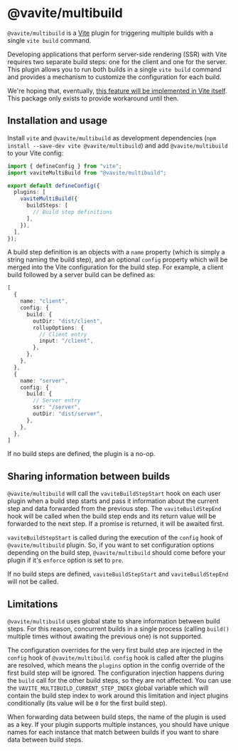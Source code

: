 # @vavite/multibuild

`@vavite/multibuild` is a [Vite](https://vitejs.dev) plugin for triggering multiple builds with a single `vite build` command.

Developing applications that perform server-side rendering (SSR) with Vite requires two separate build steps: one for the client and one for the server. This plugin allows you to run both builds in a single `vite build` command and provides a mechanism to customize the configuration for each build.

We're hoping that, eventually, [this feature will be implemented in Vite itself](https://github.com/vitejs/vite/issues/5936). This package only exists to provide  workaround until then.

## Installation and usage

Install `vite` and `@vavite/multibuild` as development dependencies (`npm install --save-dev vite @vavite/multibuild`) and add `@vavite/multibuild` to your Vite config:

```ts
import { defineConfig } from "vite";
import vaviteMultiBuild from "@vavite/multibuild";

export default defineConfig({
  plugins: [
    vaviteMultiBuild({
      buildSteps: [
        // Build step definitions
      ],
    }),
  ],
});
```

A build step definition is an objects with a `name` property (which is simply a string naming the build step), and an optional `config` property which will be merged into the Vite configuration for the build step. For example, a client build followed by a server build can be defined as:

```ts
[
  {
    name: "client",
    config: {
      build: {
        outDir: "dist/client",
        rollupOptions: {
          // Client entry
          input: "/client",
        },
      },
    },
  },
  {
    name: "server",
    config: {
      build: {
        // Server entry
        ssr: "/server",
        outDir: "dist/server",
      },
    },
  },
]
```

If no build steps are defined, the plugin is a no-op.

## Sharing information between builds

`@vavite/multibuild` will call the `vaviteBuildStepStart` hook on each user plugin when a build step starts and pass it information about the current step and data forwarded from the previous step. The `vaviteBuildStepEnd` hook will be called when the build step ends and its return value will be forwarded to the next step. If a promise is returned, it will be awaited first.

`vaviteBuildStepStart` is called during the execution of the `config` hook of `@vavite/multibuild` plugin. So, if you want to set configuration options depending on the build step, `@vavite/multibuild` should come before your plugin if it's `enforce` option is set to `pre`.

If no build steps are defined, `vaviteBuildStepStart` and `vaviteBuildStepEnd` will not be called.

## Limitations

`@vavite/multibuild` uses global state to share information between build steps. For this reason, concurrent builds in a single process (calling `build()` multiple times without awaiting the previous one) is not supported.

The configuration overrides for the very first build step are injected in the `config` hook of `@vavite/multibuild`. `config` hook is called after the plugins are resolved, which means the `plugins` option in the config override of the first build step will be ignored. The configuration injection happens during the `build` call for the other build steps, so they are not affected. You can use the `VAVITE_MULTIBUILD_CURRENT_STEP_INDEX` global variable which will contain the build step index to work around this limitation and inject plugins conditionally (its value will be `0` for the first build step).

When forwarding data between build steps, the name of the plugin is used as a key. If your plugin supports multiple instances, you should have unique names for each instance that match between builds if you want to share data between build steps.

